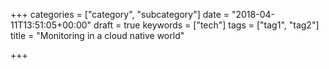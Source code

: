 +++
categories = ["category", "subcategory"]
date = "2018-04-11T13:51:05+00:00"
draft = true
keywords = ["tech"]
tags = ["tag1", "tag2"]
title = "Monitoring in a cloud native world"

+++

<!--more-->
